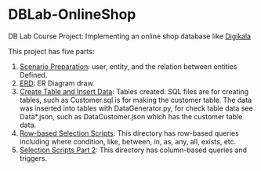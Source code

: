 # DBLab-OnlineShop
DB Lab Course Project: Implementing an online shop database like [Digikala](https://www.digikala.com/)

This project has five parts:
1. [Scenario Preparation](https://github.com/arminZolfaghari/DBLab-OnlineShop/tree/main/1-%20Scenario_Preparation/): user, entity, and the relation between entities Defined.
2. [ERD](https://github.com/arminZolfaghari/DBLab-OnlineShop/tree/main/2-%20ERDiagram): ER Diagram draw.
3. [Create Table and Insert Data](https://github.com/arminZolfaghari/DBLab-OnlineShop/tree/main/3-CreateTables%26InsertData): Tables created. SQL files are for creating tables, such as Customer.sql is for making the customer table. The data was inserted into tables with DataGenerator.py, for check table data see Data*.json, such as DataCustomer.json which has the customer table data.
4. [Row-based Selection Scripts](https://github.com/arminZolfaghari/DBLab-OnlineShop/tree/main/4-RowBasedSelectionScripts): This directory has row-based queries including where condition, like, between, in, as, any, all, exists, etc.
5. [Selection Scripts Part 2](https://github.com/arminZolfaghari/DBLab-OnlineShop/tree/main/5-SelectionScriptsPartII): This directory has column-based queries and triggers.
